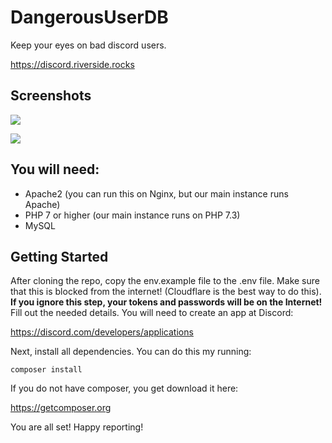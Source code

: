 # DangerousUserDB

Keep your eyes on bad discord users.

https://discord.riverside.rocks

## Screenshots

![](https://riverside.rocks/i/5f8859c696ed0.png)


![](https://riverside.rocks/i/5f8859d59592f.png)

## You will need:

- Apache2 (you can run this on Nginx, but our main instance runs Apache)
- PHP 7 or higher (our main instance runs on PHP 7.3)
- MySQL

## Getting Started

After cloning the repo, copy the env.example file to the .env file. Make sure that this is blocked from the internet! (Cloudflare is the best way to do this). **If you ignore this step, your tokens and passwords will be on the Internet!** Fill out the needed details. You will need to create an app at Discord: 

https://discord.com/developers/applications

Next, install all dependencies. You can do this my running:

`composer install`

If you do not have composer, you get download it here:

https://getcomposer.org

You are all set! Happy reporting!
